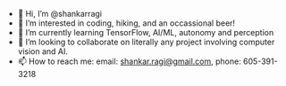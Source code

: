 - 👋 Hi, I’m @shankarragi
- 👀 I’m interested in coding, hiking, and an occassional beer! 
- 🌱 I’m currently learning TensorFlow, AI/ML, autonomy and perception
- 💞️ I’m looking to collaborate on literally any project involving computer vision and AI. 
- 📫 How to reach me: email: shankar.ragi@gmail.com, phone: 605-391-3218

<!---
shankarragi/shankarragi is a ✨ special ✨ repository because its `README.md` (this file) appears on your GitHub profile.
You can click the Preview link to take a look at your changes.
--->
